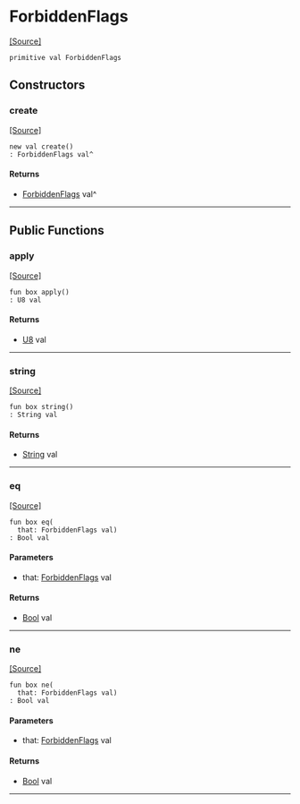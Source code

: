 # ForbiddenFlags
<span class="source-link">[[Source]](src/mqtt-primitives/errorCodes.md#L-0-12)</span>
```pony
primitive val ForbiddenFlags
```

## Constructors

### create
<span class="source-link">[[Source]](src/mqtt-primitives/errorCodes.md#L-0-12)</span>


```pony
new val create()
: ForbiddenFlags val^
```

#### Returns

* [ForbiddenFlags](mqtt-primitives-ForbiddenFlags.md) val^

---

## Public Functions

### apply
<span class="source-link">[[Source]](src/mqtt-primitives/errorCodes.md#L-0-12)</span>


```pony
fun box apply()
: U8 val
```

#### Returns

* [U8](builtin-U8.md) val

---

### string
<span class="source-link">[[Source]](src/mqtt-primitives/errorCodes.md#L-0-12)</span>


```pony
fun box string()
: String val
```

#### Returns

* [String](builtin-String.md) val

---

### eq
<span class="source-link">[[Source]](src/mqtt-primitives/errorCodes.md#L-0-12)</span>


```pony
fun box eq(
  that: ForbiddenFlags val)
: Bool val
```
#### Parameters

*   that: [ForbiddenFlags](mqtt-primitives-ForbiddenFlags.md) val

#### Returns

* [Bool](builtin-Bool.md) val

---

### ne
<span class="source-link">[[Source]](src/mqtt-primitives/errorCodes.md#L-0-12)</span>


```pony
fun box ne(
  that: ForbiddenFlags val)
: Bool val
```
#### Parameters

*   that: [ForbiddenFlags](mqtt-primitives-ForbiddenFlags.md) val

#### Returns

* [Bool](builtin-Bool.md) val

---

